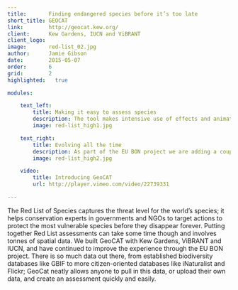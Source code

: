 ```yaml
---
title:       Finding endangered species before it’s too late
short_title: GEOCAT
link:        http://geocat.kew.org/
client:      Kew Gardens, IUCN and ViBRANT
client_logo: 
image:       red-list_02.jpg
author:      Jamie Gibson
date:        2015-05-07
order:       6
grid:        2
highlighted:   true

modules:

    text_left:
        title: Making it easy to assess species
        description: The tool makes intensive use of effects and animations to display tool status. This provides continuous feedback to the user. And with unlimited undo and redo, all user actions can be undone and redone at any time, encouraging a trial-and-error analysis refinement.
        image: red-list_high1.jpg

    text_right:
    	title: Evolving all the time
    	description: As part of the EU BON project we are adding a couple of new features, allowing users to complete even more powerful analyses using biodiversity observations from across Europe. Watch out for new features and data coming out soon!
    	image: red-list_high2.jpg

    video:
        title: Introducing GeoCAT
        url: http://player.vimeo.com/video/22739331

---
```

The Red List of Species captures the threat level for the world’s species; it helps conservation experts in governments and NGOs to target actions to protect the most vulnerable species before they disappear forever. Putting together Red List assessments can take some time though and involves tonnes of spatial data. We built GeoCAT with Kew Gardens, ViBRANT and IUCN, and have continued to improve the experience through the EU BON project. There is so much data out there, from established biodiversity databases like GBIF to more citizen-oriented databases like iNaturalist and Flickr; GeoCat neatly allows anyone to pull in this data, or upload their own data, and create an assessment quickly and easily.
